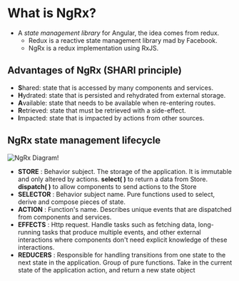 # What is NgRx?
- A *state management library* for Angular, the idea comes from redux.
  - Redux is a reactive state management library mad by Facebook.
  - NgRx is a redux implementation using RxJS. 

## Advantages of NgRx (SHARI principle)
- **S**hared: state that is accessed by many components and services.
- **H**ydrated: state that is persisted and rehydrated from external storage.
- **A**vailable: state that needs to be available when re-entering routes.
- **R**etrieved: state that must be retrieved with a side-effect.
- **I**mpacted: state that is impacted by actions from other sources.

## NgRx state management lifecycle
![NgRx Diagram!](https://ngrx.io/generated/images/guide/store/state-management-lifecycle.png "NgRx Diagram")

- **STORE** : Behavior subject. The storage of the application. It is immutable and only altered by actions. **select( )** to return a data from Store. **dispatch( )** to allow components to send actions to the Store
- **SELECTOR** : Behavior subject name. Pure functions used to select, derive and compose pieces of state.
- **ACTION** : Function's name. Describes unique events that are dispatched from components and services.
- **EFFECTS** : Http request. Handle tasks such as fetching data, long-running tasks that produce multiple events, and other external interactions where components don't need explicit knowledge of these interactions.
- **REDUCERS** : Responsible for handling transitions from one state to the next state in the application. Group of pure functions. Take in the current state of the application action, and return a new state object
